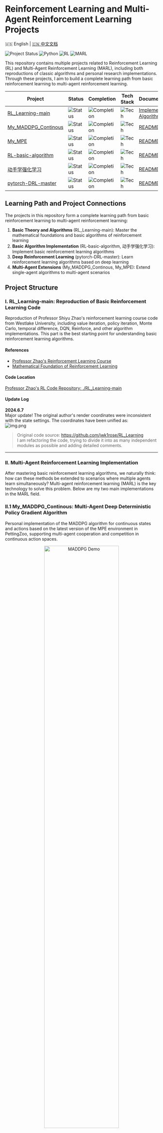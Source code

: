 # Reinforcement Learning and Multi-Agent Reinforcement Learning Projects

🇺🇸 English | [🇨🇳 中文文档](./README.md)

![Project Status](https://img.shields.io/badge/status-maintenance-blue) ![Python](https://img.shields.io/badge/Python-3.11.8%2B-blue) ![RL](https://img.shields.io/badge/RL-basic%20to%20advanced-orange) ![MARL](https://img.shields.io/badge/MARL-MADDPG%20implemented-success)

This repository contains multiple projects related to Reinforcement Learning (RL) and Multi-Agent Reinforcement Learning (MARL), including both reproductions of classic algorithms and personal research implementations. Through these projects, I aim to build a complete learning path from basic reinforcement learning to multi-agent reinforcement learning.

| Project | Status | Completion | Tech Stack | Documentation |
|------|------|--------|--------|----------|
| [RL_Learning-main](./RL_Learning-main/) | ![Status](https://img.shields.io/badge/status-completed-success) | ![Completion](https://img.shields.io/badge/completion-90%25-green) | ![Tech](https://img.shields.io/badge/tech-basic%20RL%20algorithms-blue) | [Implemented Algorithms](./RL_Learning-main/README.md#implemented-algorithms) |
| [My_MADDPG_Continous](./My_MADDPG_Continous/) | ![Status](https://img.shields.io/badge/status-completed-success) | ![Completion](https://img.shields.io/badge/completion-100%25-brightgreen) | ![Tech](https://img.shields.io/badge/tech-continuous%20MADDPG-blue) | [README](./My_MADDPG_Continous/README.md) |
| [My_MPE](./My_MPE/) | ![Status](https://img.shields.io/badge/status-completed-success) | ![Completion](https://img.shields.io/badge/completion-100%25-brightgreen) | ![Tech](https://img.shields.io/badge/tech-discrete%20MADDPG-blue) | [README](./My_MPE/README.md) |
| [RL-basic-algorithm](./RL-basic-algorithm/) | ![Status](https://img.shields.io/badge/status-paused-orange) | ![Completion](https://img.shields.io/badge/completion-40%25-yellow) | ![Tech](https://img.shields.io/badge/tech-Q--learning%2FDQN%2FPPO-blue) | [README](./RL-basic-algorithm/README.md) |
| [动手学强化学习](./动手学强化学习/) | ![Status](https://img.shields.io/badge/status-reference-informational) | ![Completion](https://img.shields.io/badge/completion-100%25-brightgreen) | ![Tech](https://img.shields.io/badge/tech-DQN%20to%20DDPG-blue) | [README](./动手学强化学习/README.md) |
| [pytorch-DRL-master](./pytorch-DRL-master/) | ![Status](https://img.shields.io/badge/status-reference-informational) | ![Completion](https://img.shields.io/badge/completion-100%25-brightgreen) | ![Tech](https://img.shields.io/badge/tech-PyTorch%2FDRL-blue) | [README](./pytorch-DRL-master/README.md) |

## Learning Path and Project Connections

The projects in this repository form a complete learning path from basic reinforcement learning to multi-agent reinforcement learning:

1. **Basic Theory and Algorithms** (RL_Learning-main): Master the mathematical foundations and basic algorithms of reinforcement learning
2. **Basic Algorithm Implementation** (RL-basic-algorithm, 动手学强化学习): Implement basic reinforcement learning algorithms
3. **Deep Reinforcement Learning** (pytorch-DRL-master): Learn reinforcement learning algorithms based on deep learning
4. **Multi-Agent Extensions** (My_MADDPG_Continous, My_MPE): Extend single-agent algorithms to multi-agent scenarios

## Project Structure

### I. RL_Learning-main: Reproduction of Basic Reinforcement Learning Code

Reproduction of Professor Shiyu Zhao's reinforcement learning course code from Westlake University, including value iteration, policy iteration, Monte Carlo, temporal difference, DQN, Reinforce, and other algorithm implementations. This part is the best starting point for understanding basic reinforcement learning algorithms.

#### References
- [Professor Zhao's Reinforcement Learning Course](https://www.bilibili.com/video/BV1sd4y167NS)
- [Mathematical Foundation of Reinforcement Learning](https://github.com/MathFoundationRL/Book-Mathematical-Foundation-of-Reinforcement-Learning)

#### Code Location
[Professor Zhao's RL Code Repository: ./RL_Learning-main](./RL_Learning-main/scripts)

#### Update Log
**2024.6.7**  
Major update! The original author's render coordinates were inconsistent with the state settings. The coordinates have been unified as:  
![img.png](img.png)

> Original code source: https://github.com/jwk1rose/RL_Learning  
> I am refactoring the code, trying to divide it into as many independent modules as possible and adding detailed comments.

---

### II. Multi-Agent Reinforcement Learning Implementation

After mastering basic reinforcement learning algorithms, we naturally think: how can these methods be extended to scenarios where multiple agents learn simultaneously? Multi-agent reinforcement learning (MARL) is the key technology to solve this problem. Below are my two main implementations in the MARL field.

### II.1 My_MADDPG_Continous: Multi-Agent Deep Deterministic Policy Gradient Algorithm

Personal implementation of the MADDPG algorithm for continuous states and actions based on the latest version of the MPE environment in PettingZoo, supporting multi-agent cooperation and competition in continuous action spaces.

<div align="center">
  <img src="./My_MADDPG_Continous/plot/simple_tag_v3_demo.gif" alt="MADDPG Demo" width="70%"/>
  <p><strong>MADDPG training results: Predators (red) chasing prey (green)</strong></p>
</div>

#### Implementation Progress
| Algorithm      | Status | Location              | Core Components                    |
|----------------|--------|----------------------|----------------------------------|
| MADDPG         | ✅ 1.0 | `agents/*.py`        | MADDPG_agent, DDPG_agent, buffer |
| Independent RL | ⏳ Planned | `agents/independent/`| IndependentRL (planned)          |
| Centralized RL | ⏳ Planned | `agents/centralized/`| CentralizedRL (planned)          |

#### Code Location
[./My_MADDPG_Continous](./My_MADDPG_Continous)

### II.2 My_MPE

Implementation of the MADDPG algorithm for discrete action spaces based on the MPE environment in PettingZoo, supporting multi-agent cooperation and competition. This part explores the possibility of multi-agent cooperation in discrete action spaces.

#### Code Location
[./My_MPE](./My_MPE)

---

### III. RL-basic-algorithm: Basic Reinforcement Learning Algorithm Implementation

Going back to the basics of reinforcement learning, this part contains various basic algorithms I implemented during my learning process. These implementations not only helped me deeply understand the algorithm principles but also laid a solid foundation for subsequent multi-agent research.

This includes implementations of Q-Learning, DQN, PPO, and other basic algorithms, as well as some reproduced paper code. This part is a record of my practice in learning basic reinforcement learning algorithms and is the foundation for subsequent multi-agent research.

#### Main Content
- Basic Algorithms: Q-Learning, DQN, PPO
- Paper Reproduction: Team-Coordination on Graphs with Risky Edges (TCGRE)
- Multi-agent coordination algorithm implementation on graphs

#### Code Location
[./RL-basic-algorithm](./RL-basic-algorithm/)

---

### IV. 动手学强化学习 (Hands-on Reinforcement Learning)

Reproduction and extension of the code from the book "Hands-on Reinforcement Learning", with the ultimate goal of extending to MADDPG. This part is a record of my systematic learning of reinforcement learning, from basic algorithms to advanced algorithm implementation.

#### Implemented Algorithms
- DQN (Deep Q-Network)
- Policy Gradient (REINFORCE)
- Actor-Critic
- DDPG (Deep Deterministic Policy Gradient)

#### Learning Path
This part demonstrates the learning path from basic DQN to DDPG, and then to MADDPG, which is the foundation for understanding multi-agent reinforcement learning.

#### Code Location
[./动手学强化学习](./动手学强化学习/)

#### References
- [Hands-on Reinforcement Learning](https://hrl.boyuai.com/chapter/2/dqn%E7%AE%97%E6%B3%95)
- [HandsOnRL GitHub](https://github.com/peterwu4084/HandsOnRL/tree/main)

---

### V. pytorch-DRL-master: Deep Reinforcement Learning Implemented with PyTorch

With the development of deep learning, deep reinforcement learning has become a hot research topic. This part contains various deep reinforcement learning algorithms implemented based on PyTorch, which is an important tool for my exploration of deep reinforcement learning.

A collection of deep reinforcement learning algorithm implementations based on PyTorch, containing efficient implementations of various classic algorithms. This part provides a reference for implementing reinforcement learning algorithms using the PyTorch framework.

#### Implemented Algorithms
- DQN and its variants (Double DQN, Dueling DQN)
- DDPG (Deep Deterministic Policy Gradient)
- TD3 (Twin Delayed DDPG)
- SAC (Soft Actor-Critic)

#### Code Location
[./pytorch-DRL-master](./pytorch-DRL-master)

---

## Ongoing Projects

- **MARL**: Multi-agent cooperation and coordination based on deep reinforcement learning
  - Exploring the impact of different communication mechanisms on multi-agent cooperation
  - Studying cooperation strategies of heterogeneous agents in complex environments

- **Multi-agent Coordination and Decision-making on Graphs**
  - Combining multi-agent reinforcement learning with graph neural networks
  - Studying multi-agent coordination problems on large-scale graph structures

- **Applications of Multi-agent Reinforcement Learning**
  - Exploring applications of multi-agent reinforcement learning in industrial, medical, and other fields
  - Studying performance optimization of multi-agent reinforcement learning in different scenarios

## Contact

If you have any questions, please feel free to contact me.
ronchy_lu AT 163 dot com

Fight for MARL.

## Star History

<a href="https://www.star-history.com/#Ronchy2000/Multi-agent-RL&Date">
 <picture>
   <source media="(prefers-color-scheme: dark)" srcset="https://api.star-history.com/svg?repos=Ronchy2000/Multi-agent-RL&type=Date&theme=dark" />
   <source media="(prefers-color-scheme: light)" srcset="https://api.star-history.com/svg?repos=Ronchy2000/Multi-agent-RL&type=Date" />
   <img alt="Star History Chart" src="https://api.star-history.com/svg?repos=Ronchy2000/Multi-agent-RL&type=Date" />
 </picture>
</a>